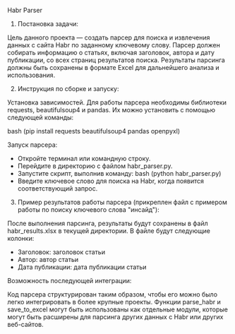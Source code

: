 Habr Parser
1) Постановка задачи:

Цель данного проекта — создать парсер для поиска и извлечения данных с сайта Habr по заданному ключевому слову. Парсер должен собирать информацию о статьях, включая заголовок, автора и дату публикации, со всех страниц результатов поиска. Результаты парсинга должны быть сохранены в формате Excel для дальнейшего анализа и использования.

2) Инструкция по сборке и запуску:

Установка зависимостей. Для работы парсера необходимы библиотеки requests, beautifulsoup4 и pandas. Их можно установить с помощью следующей команды:

bash (pip install requests beautifulsoup4 pandas openpyxl)

Запуск парсера:

- Откройте терминал или командную строку.
- Перейдите в директорию с файлом habr_parser.py.
- Запустите скрипт, выполнив команду: bash (python habr_parser.py)
- Введите ключевое слово для поиска на Habr, когда появится соответствующий запрос.

3) Пример результатов работы парсера (прикреплен файл с примером работы по поиску ключевого слова "инсайд"):

После выполнения парсинга, результаты будут сохранены в файл habr_results.xlsx в текущей директории. В файле будут следующие колонки:

- Заголовок: заголовок статьи
- Автор: автор статьи
- Дата публикации: дата публикации статьи

Возможность последующей интеграции:

Код парсера структурирован таким образом, чтобы его можно было легко интегрировать в более крупные проекты. Функции parse_habr и save_to_excel могут быть использованы как отдельные модули, которые могут быть расширены для парсинга других данных с Habr или других веб-сайтов.
